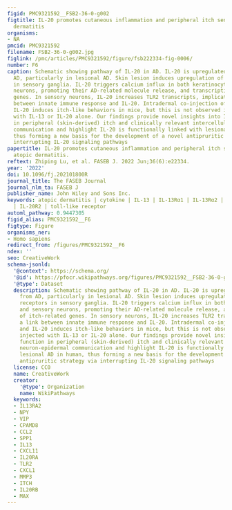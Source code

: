 ```yaml
---
figid: PMC9321592__FSB2-36-0-g002
figtitle: IL‐20 promotes cutaneous inflammation and peripheral itch sensation in atopic
  dermatitis
organisms:
- NA
pmcid: PMC9321592
filename: FSB2-36-0-g002.jpg
figlink: /pmc/articles/PMC9321592/figure/fsb222334-fig-0006/
number: F6
caption: Schematic showing pathway of IL‐20 in AD. IL‐20 is upregulated in skin from
  AD, particularly in lesional AD. Skin lesion induces upregulation of IL‐20 receptors
  in sensory ganglia. IL‐20 triggers calcium influx in both keratinocytes and sensory
  neurons, promoting their AD‐related molecule release, and transcription of itch‐related
  genes. In sensory neurons, IL‐20 increases TLR2 transcripts, implicating a link
  between innate immune response and IL‐20. Intradermal co‐injection of IL‐13 and
  IL‐20 induces itch‐like behaviors in mice, but this is not observed in mice injected
  with IL‐13 or IL‐20 alone. Our findings provide novel insights into IL‐20 function
  in peripheral (skin‐derived) itch and clinically relevant intercellular neuron‐epidermal
  communication and highlight IL‐20 is functionally linked with lesional AD in human,
  thus forming a new basis for the development of a novel antipruritic strategy via
  interrupting IL‐20 signaling pathways
papertitle: IL‐20 promotes cutaneous inflammation and peripheral itch sensation in
  atopic dermatitis.
reftext: Zhiping Lu, et al. FASEB J. 2022 Jun;36(6):e22334.
year: '2022'
doi: 10.1096/fj.202101800R
journal_title: The FASEB Journal
journal_nlm_ta: FASEB J
publisher_name: John Wiley and Sons Inc.
keywords: atopic dermatitis | cytokine | IL‐13 | IL‐13Rα1 | IL‐13Rα2 | IL‐20 | IL‐20R1
  | IL‐20R2 | toll‐like receptor
automl_pathway: 0.9447305
figid_alias: PMC9321592__F6
figtype: Figure
organisms_ner:
- Homo sapiens
redirect_from: /figures/PMC9321592__F6
ndex: ''
seo: CreativeWork
schema-jsonld:
  '@context': https://schema.org/
  '@id': https://pfocr.wikipathways.org/figures/PMC9321592__FSB2-36-0-g002.html
  '@type': Dataset
  description: Schematic showing pathway of IL‐20 in AD. IL‐20 is upregulated in skin
    from AD, particularly in lesional AD. Skin lesion induces upregulation of IL‐20
    receptors in sensory ganglia. IL‐20 triggers calcium influx in both keratinocytes
    and sensory neurons, promoting their AD‐related molecule release, and transcription
    of itch‐related genes. In sensory neurons, IL‐20 increases TLR2 transcripts, implicating
    a link between innate immune response and IL‐20. Intradermal co‐injection of IL‐13
    and IL‐20 induces itch‐like behaviors in mice, but this is not observed in mice
    injected with IL‐13 or IL‐20 alone. Our findings provide novel insights into IL‐20
    function in peripheral (skin‐derived) itch and clinically relevant intercellular
    neuron‐epidermal communication and highlight IL‐20 is functionally linked with
    lesional AD in human, thus forming a new basis for the development of a novel
    antipruritic strategy via interrupting IL‐20 signaling pathways
  license: CC0
  name: CreativeWork
  creator:
    '@type': Organization
    name: WikiPathways
  keywords:
  - IL13RA2
  - NPY
  - VIP
  - CPAMD8
  - CCL2
  - SPP1
  - IL13
  - CXCL11
  - IL20RA
  - TLR2
  - CXCL1
  - MMP3
  - ITCH
  - IL20RB
  - MAX
---
```

